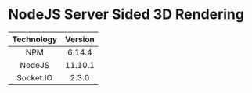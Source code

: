 <h1>NodeJS Server Sided 3D Rendering</h1>

| Technology | Version |
|:----------:|:-------:|
|     NPM    |  6.14.4 |
|   NodeJS   | 11.10.1 |
|  Socket.IO |  2.3.0  |
